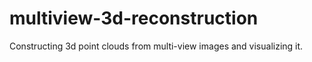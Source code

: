 # multiview-3d-reconstruction
Constructing 3d point clouds from multi-view images and visualizing it.
